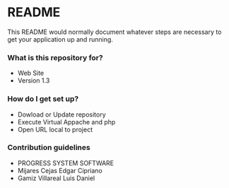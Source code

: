 # README #

This README would normally document whatever steps are necessary to get your application up and running.

### What is this repository for? ###

* Web Site
* Version 1.3

### How do I get set up? ###

* Dowload or Update repository
* Execute Virtual Appache and php
* Open URL local to project

### Contribution guidelines ###

* PROGRESS SYSTEM SOFTWARE
* Mijares Cejas Edgar Cipriano
* Gamiz Villareal Luis Daniel